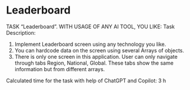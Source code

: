 # Leaderboard

TASK “Leaderboard”. WITH USAGE OF ANY AI TOOL, YOU LIKE:
Task Description:
 
1) Implement Leaderboard screen using any technology you like.
2) You can hardcode data on the screen using several Arrays of objects.
3) There is only one screen in this application. User can only navigate through tabs Region, National, Global. These tabs show the same information but from different arrays.
   
Calculated time for the task with help of ChatGPT and Copilot: 3 h 
